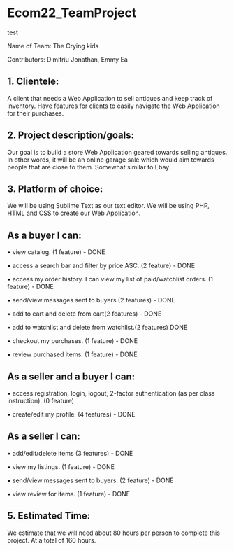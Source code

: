 # Ecom22_TeamProject

test

Name of Team: The Crying kids

Contributors: Dimitriu Jonathan, Emmy Ea

## 1. Clientele:
A client that needs a Web Application to sell antiques and keep track of inventory. Have features for clients to easily navigate the Web Application for their purchases. 

## 2. Project description/goals: 
Our goal is to build a store Web Application geared towards selling antiques. 
In other words, it will be an online garage sale which would aim towards people that
are close to them. Somewhat similar to Ebay.  

## 3. Platform of choice:
We will be using Sublime Text as our text editor. We will be using PHP, HTML and CSS to create our Web Application. 

## As a buyer I can:
• view catalog. (1 feature) - DONE

• access a search bar and filter by price ASC. (2 feature) - DONE 

• access my order history. I can view my list of paid/watchlist orders. (1 feature) - DONE 

• send/view messages sent to buyers.(2 features) - DONE 

• add to cart and delete from cart(2 features) - DONE

• add to watchlist and delete from watchlist.(2 features) DONE

• checkout my purchases. (1 feature) - DONE

• review purchased items. (1 feature) - DONE

## As a seller and a buyer I can:
• access registration, login, logout, 2-factor authentication (as per class instruction). (0 feature)

• create/edit my profile. (4 features) - DONE

## As a seller I can:
• add/edit/delete items (3 features) - DONE

• view my listings. (1 feature) - DONE

• send/view messages sent to buyers. (2 feature) - DONE

• view review for items. (1 feature) - DONE

## 5. Estimated Time:
We estimate that we will need about 80 hours per person to complete this project. At a total of 160 hours.  
